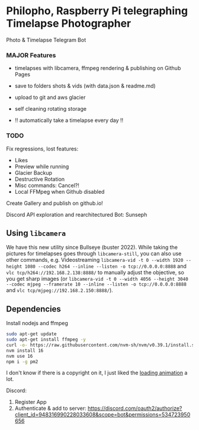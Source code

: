 # Philopho, Raspberry Pi telegraphing Timelapse Photographer

Photo & Timelapse Telegram Bot

### MAJOR Features

- timelapses with libcamera, ffmpeg rendering & publishing on Github Pages

- save to folders shots & vids (with data.json & readme.md)
- upload to git and aws glacier
- self cleaning rotating storage

- !! automatically take a timelapse every day !!

### TODO

Fix regressions, lost features:

- Likes
- Preview while running
- Glacier Backup
- Destructive Rotation
- Misc commands: Cancel?!
- Local FFMpeg when Github disabled

Create Gallery and publish on github.io!

Discord API exploration and rearchitectured Bot: Sunseph

## Using `libcamera`

We have this new utility since Bullseye (buster 2022).
While taking the pictures for timelapses goes through `libcamera-still`, you can also use other commands,
e.g. Videostreaming `libcamera-vid -t 0 --width 1920 --height 1080 --codec h264 --inline --listen -o tcp://0.0.0.0:8888`
and `vlc tcp/h264://192.168.2.138:8888/` to manually adjust the objective, so you get sharp images (or `libcamera-vid -t 0 --width 4056 --height 3040 --codec mjpeg --framerate 10 --inline --listen -o tcp://0.0.0.0:8888` and `vlc tcp/mjpeg://192.168.2.150:8888/`).

## Dependencies

Install nodejs and ffmpeg

```sh
sudo apt-get update
sudo apt-get install ffmpeg -y
curl -o- https://raw.githubusercontent.com/nvm-sh/nvm/v0.39.1/install.sh | bash
nvm install 16
nvm use 16
npm i -g pm2
```

I don't know if there is a copyright on it, I just liked the [loading animation](https://smashinghub.com/10-cool-loading-animated-gif.htm) a lot.

Discord:

1. Register App
2. Authenticate & add to server: https://discord.com/oauth2/authorize?client_id=948316990228033608&scope=bot&permissions=534723950656
